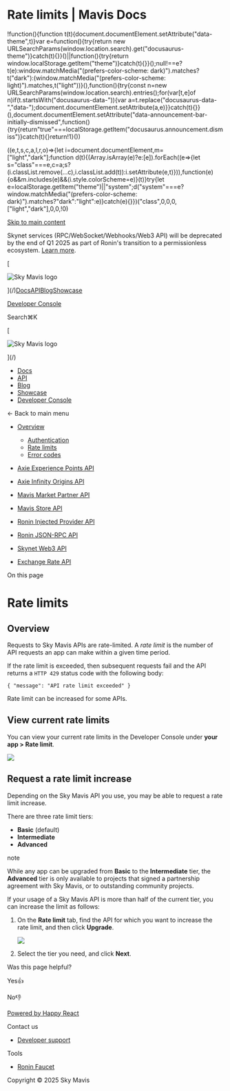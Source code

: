 # Rate limits | Mavis Docs

!function(){function t(t){document.documentElement.setAttribute("data-theme",t)}var e=function(){try{return new URLSearchParams(window.location.search).get("docusaurus-theme")}catch(t){}}()||function(){try{return window.localStorage.getItem("theme")}catch(t){}}();null!==e?t(e):window.matchMedia("(prefers-color-scheme: dark)").matches?t("dark"):(window.matchMedia("(prefers-color-scheme: light)").matches,t("light"))}(),function(){try{const n=new URLSearchParams(window.location.search).entries();for(var\[t,e\]of n)if(t.startsWith("docusaurus-data-")){var a=t.replace("docusaurus-data-","data-");document.documentElement.setAttribute(a,e)}}catch(t){}}(),document.documentElement.setAttribute("data-announcement-bar-initially-dismissed",function(){try{return"true"===localStorage.getItem("docusaurus.announcement.dismiss")}catch(t){}return!1}())

((e,t,s,c,a,l,r,o)=>{let i=document.documentElement,m=\["light","dark"\];function d(t){(Array.isArray(e)?e:\[e\]).forEach((e=>{let s="class"===e,c=a;s?(i.classList.remove(...c),i.classList.add(t)):i.setAttribute(e,t)})),function(e){o&&m.includes(e)&&(i.style.colorScheme=e)}(t)}try{let e=localStorage.getItem("theme")||"system";d("system"===e?window.matchMedia("(prefers-color-scheme: dark)").matches?"dark":"light":e)}catch(e){}})("class",0,0,0,\["light","dark"\],0,0,!0)

[Skip to main content](#__docusaurus_skipToContent_fallback)

Skynet services (RPC/WebSocket/Webhooks/Web3 API) will be deprecated by the end of Q1 2025 as part of Ronin's transition to a permissionless ecosystem. [Learn more](/deprecation-notice).

[

![Sky Mavis logo](/img/logo-dark.png)

](/)[Docs](/)[API](/api)[Blog](/blog)[Showcase](/showcase)

[Developer Console](https://developers.skymavis.com/console/applications/)

Search⌘K

[

![Sky Mavis logo](/img/logo-dark.png)

](/)

-   [Docs](/)
-   [API](/api)
-   [Blog](/blog)
-   [Showcase](/showcase)
-   [Developer Console](https://developers.skymavis.com/console/applications/)

← Back to main menu

-   [Overview](/api)
    
    -   [Authentication](/api/authentication)
    -   [Rate limits](/api/rate-limits)
    -   [Error codes](/api/status-codes)
-   [Axie Experience Points API](/api/axp/axp-endpoints)
    
-   [Axie Infinity Origins API](/api/origins/origins-endpoints)
    
-   [Mavis Market Partner API](/api/mavis-market/mavis-market-partner-api)
    
-   [Mavis Store API](/api/mavis-store)
-   [Ronin Injected Provider API](/api/wallet/injected-provider)
-   [Ronin JSON-RPC API](/api/rpc/ronin-json-rpc)
    
-   [Skynet Web3 API](/api/web3/skynet-web-3-api)
    
-   [Exchange Rate API](/api/exchange-rate/skymavis-exchangerate-api)
    

On this page

# Rate limits

## Overview[​](/api/rate-limits#overview "Direct link to Overview")

Requests to Sky Mavis APIs are rate-limited. A *rate limit* is the number of API requests an app can make within a given time period.

If the rate limit is exceeded, then subsequent requests fail and the API returns a `HTTP 429` status code with the following body:

```
{ "message": "API rate limit exceeded" }
```

Rate limit can be increased for some APIs.

## View current rate limits[​](/api/rate-limits#view-current-rate-limits "Direct link to View current rate limits")

You can view your current rate limits in the Developer Console under **your app > Rate limit**.

![](/assets/images/view-rate-limits-d3ab086260a6c66b1d381b4211e60e77.png)

## Request a rate limit increase[​](/api/rate-limits#request-a-rate-limit-increase "Direct link to Request a rate limit increase")

Depending on the Sky Mavis API you use, you may be able to request a rate limit increase.

There are three rate limit tiers:

-   **Basic** (default)
-   **Intermediate**
-   **Advanced**

note

While any app can be upgraded from **Basic** to the **Intermediate** tier, the **Advanced** tier is only available to projects that signed a partnership agreement with Sky Mavis, or to outstanding community projects.

If your usage of a Sky Mavis API is more than half of the current tier, you can increase the limit as follows:

1.  On the **Rate limit** tab, find the API for which you want to increase the rate limit, and then click **Upgrade**.
    
    ![](/assets/images/upgrade-rate-limit-b4d253518678c738cb53a02560af67d3.png)
2.  Select the tier you need, and click **Next**.
    

Was this page helpful?

Yes👍

No👎

[Powered by Happy React](https://happyreact.com/?utm_source=https://docs.skymavis.com&utm_medium=widget&utm_campaign=footer)

Contact us

-   [Developer support](mailto:developersupport@skymavis.com)

Tools

-   [Ronin Faucet](https://faucet.roninchain.com/)

Copyright © 2025 Sky Mavis
